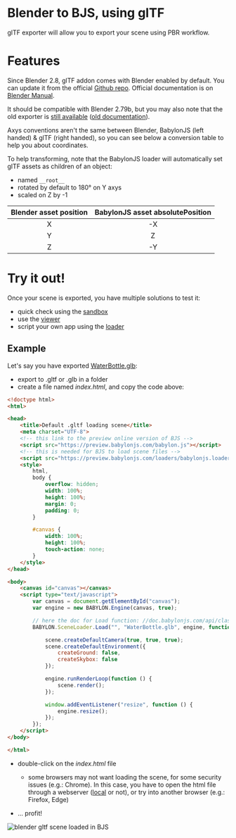 # Blender to BJS, using glTF

glTF exporter will allow you to export your scene using PBR workflow.

# Features

Since Blender 2.8, glTF addon comes with Blender enabled by default. You can update it from the official [Github repo](https://github.com/KhronosGroup/glTF-Blender-IO). Official documentation is on [Blender Manual](https://docs.blender.org/manual/en/latest/addons/io_scene_gltf2.html).

It should be compatible with Blender 2.79b, but you may also note that the old exporter is  [still available](https://github.com/KhronosGroup/glTF-Blender-Exporter) ([old documentation](https://github.com/KhronosGroup/glTF-Blender-Exporter/blob/master/docs/user.md)).

Axys conventions aren't the same between Blender, BabylonJS (left handed) & glTF (right handed), so you can see below a conversion table to help you about coordinates.

To help transforming, note that the BabylonJS loader will automatically set glTF assets as children of an object:
- named `__root__`
- rotated by default to 180° on Y axys
- scaled on Z by -1


| Blender asset position | BabylonJS asset absolutePosition |
| :---: | :---: |
| X | -X |
| Y | Z |
| Z | -Y |



#  Try it out!

Once your scene is exported, you have multiple solutions to test it:

- quick check using the [sandbox](http://sandbox.babylonjs.com/)
- use the [viewer](//doc.babylonjs.com/extensions/the_babylon_viewer)
- script your own app using the [loader](/How_To/Load_From_Any_File_Type)

## Example

Let's say you have exported [WaterBottle.glb](https://github.com/KhronosGroup/glTF-Sample-Models/tree/master/2.0/WaterBottle/glTF-Binary):

- export to .gltf or .glb in a folder
- create a file named *index.html*, and copy the code above:

```html
<!doctype html>
<html>

<head>
    <title>Default .gltf loading scene</title>
    <meta charset="UTF-8">
    <!-- this link to the preview online version of BJS -->
    <script src="https://preview.babylonjs.com/babylon.js"></script>
    <!-- this is needed for BJS to load scene files -->
    <script src="https://preview.babylonjs.com/loaders/babylonjs.loaders.js"></script>
    <style>
        html,
        body {
            overflow: hidden;
            width: 100%;
            height: 100%;
            margin: 0;
            padding: 0;
        }

        #canvas {
            width: 100%;
            height: 100%;
            touch-action: none;
        }
    </style>
</head>

<body>
    <canvas id="canvas"></canvas>
    <script type="text/javascript">
        var canvas = document.getElementById("canvas");
        var engine = new BABYLON.Engine(canvas, true);

        // here the doc for Load function: //doc.babylonjs.com/api/classes/babylon.sceneloader#load
        BABYLON.SceneLoader.Load("", "WaterBottle.glb", engine, function (scene) {

            scene.createDefaultCamera(true, true, true);
            scene.createDefaultEnvironment({
                createGround: false,
                createSkybox: false
            });

            engine.runRenderLoop(function () {
                scene.render();
            });

            window.addEventListener("resize", function () {
                engine.resize();
            });
        });
    </script>
</body>

</html>

```

- double-click on the *index.html* file
  - some browsers may not want loading the scene, for some security issues (e.g.: Chrome). In this case, you have to open the html file through a webserver ([local](/resources/running_a_local_webserver_for_babylonjs) or not), or try into another browser (e.g.: Firefox, Edge)

- ... profit!

![blender gltf scene loaded in BJS](/img/exporters/blender/gltf/gltf-loaded.png)